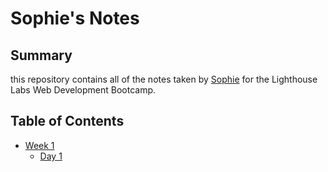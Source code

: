 # Sophie's Notes
## Summary

this repository contains all of the notes taken by [Sophie](https://www.lighthouselabs.ca/) for the Lighthouse Labs Web Development Bootcamp.

## Table of Contents
 - [Week 1](/Week_1)
   - [Day 1](/Week_1/Day_1)